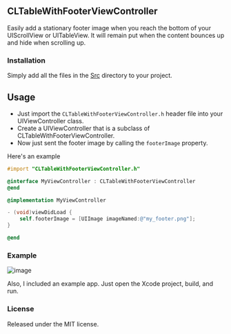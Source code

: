 ## CLTableWithFooterViewController

Easily add a stationary footer image when you reach the bottom of your UIScrollView or UITableView. It will remain put when the content bounces up and hide when scrolling up.

### Installation

Simply add all the files in the [Src](https://github.com/chrisledet/CLTableWithFooterViewController/tree/master/Src) directory to your project.

## Usage

* Just import the `CLTableWithFooterViewController.h` header file into your UIViewController class.
* Create a UIViewController that is a subclass of CLTableWithFooterViewController.
* Now just sent the footer image by calling the `footerImage` property.

Here's an example

```objective-c
#import "CLTableWithFooterViewController.h"

@interface MyViewController : CLTableWithFooterViewController
@end

@implementation MyViewController

- (void)viewDidLoad {
    self.footerImage = [UIImage imageNamed:@"my_footer.png"];
}

@end

```


### Example

![image](https://raw.github.com/chrisledet/CLTableWithFooterViewController/master/Example.gif)

Also, I included an example app. Just open the Xcode project, build, and run.

### License

Released under the MIT license.

